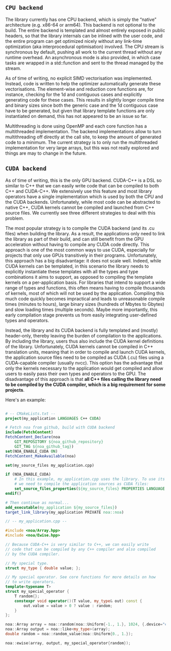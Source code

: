 ## `CPU backend`

The library currently has one CPU backend, which is simply the “native” architecture
(e.g. x86-64 or arm64). This backend is not optional to the build.
The entire backend is templated and almost entirely exposed in public
headers, so that the library internals can be inlined with the user code, and the entire
program can get optimized nicely without any link-time optimization (aka interprocedural
optimisation) involved. The CPU stream is synchronous by default, pushing all work to
the current thread without any runtime overhead. An asynchronous mode is also provided,
in which case tasks are wrapped in a std::function and sent to the thread managed
by the stream.

As of time of writing, no explicit SIMD vectorisation was implemented. Instead, code is
written to help the optimizer automatically generate these vectorisations. The element-wise
and reduction core functions are, for instance, checking for the 1d and contiguous cases and
explicitly generating code for these cases. This results in slightly longer compile time and
binary sizes since both the generic case and the 1d contiguous case have to be generated,
but given that library template functions are only instantiated on demand, this has not
appeared to be an issue so far.

Multithreading is done using OpenMP and each core function has a multithreaded implementation.
The backend implementations allow to turn multithreading off directly at the call site,
to keep the amount of generated code to a minimum. The current strategy is to only run the
multithreaded implementation for very large arrays, but this was not really explored and things
are may to change in the future.


## `CUDA backend`

As of time of writing, this is the only GPU backend.
CUDA-C++ is a DSL so similar to C++ that we can easily write code that can
be compiled to both C++ and CUDA-C++. We extensively use this feature and most library
operators have a single implementation which is used by both the CPU and the CUDA
backends. Unfortunately, while most code can be abstracted to native C++, CUDA kernels
cannot be compiled and launched from C++ source files. We currently see three different
strategies to deal with this problem.

The most popular strategy is to compile the CUDA backend (and its .cu files) when building
the library. As a result, the applications only need to link the library as part of their build,
and can still benefit from the GPU acceleration without having to compile any CUDA code
directly. This approach is one of the most common ways to use CUDA, especially for projects
that only use GPUs transitively in their programs. Unfortunately, this approach has a big
disadvantage: it does not scale well. Indeed, while CUDA kernels can be templated, in
this scenario the library needs to explicitly instantiate these templates with all the types
and type combinations it aims to support, as opposed to compiling the template kernels
on a per-application basis. For libraries that intend to support a wide range of types and
functions, this often means having to compile thousands of kernels, most of which will not
be used by the application. Compiling this much code quickly becomes impractical and leads
to unreasonable compile times (minutes to hours), large binary sizes (hundreds of Mbytes
to Gbytes) and slow loading times (multiple seconds). Maybe more importantly, this
early compilation stage prevents us from easily integrating user-defined types and operators.

Instead, the library and its CUDA backend is fully templated and (mostly) header-only, thereby
leaving the burden of compilation to the applications. By including the library, users 
thus also include the CUDA kernel definitions of the library. Unfortunately,
CUDA kernels cannot be compiled in C++ translation units, meaning that in order
to compile and launch CUDA kernels, the application source files need to be compiled as
CUDA (.cu) files using a CUDA-capable compiler (usually nvcc). This option has
the advantage that only the kernels necessary to the application would get compiled and
allow users to easily pass their own types and operators to the GPU.
The disadvantage of this approach is that __all C++ files calling the library need to be
compiled by the CUDA compiler, which is a big requirement for some projects__.

Here's an example:
```cmake

# -- CMakeLists.txt --
project(my_application LANGUAGES C++ CUDA)

# Fetch noa from github, build with CUDA backend
include(FetchContent)
FetchContent_Declare(noa
    GIT_REPOSITORY ${noa_github_repository}
    GIT_TAG ${noa_github_tag})
set(NOA_ENABLE_CUDA ON)
FetchContent_MakeAvailable(noa)

set(my_source_files my_application.cpp)

if (NOA_ENABLE_CUDA)
    # In this example, my_application.cpp uses the library. To use its CUDA backend,
    # we need to compile the application sources as CUDA files:
    set_source_files_properties(${my_source_files} PROPERTIES LANGUAGE CUDA)
endif()

# Then continue as normal...
add_executable(my_application ${my_source_files})
target_link_library(my_application PRIVATE noa::noa)
```

```c++
// -- my_application.cpp --

#include <noa/Array.hpp>
#include <noa/Ewise.hpp>

// Because CUDA-C++ is very similar to C++, we can easily write
// code that can be compiled by any C++ compiler and also compiled
// by the CUDA compiler.

// My special type.
struct my_type { double value; };

// My special operator. See core functions for more details on how
// to write operators.
template<typename T>
struct my_special_operator {
    T random{};
    constexpr void operator()(T value, my_type& out) const {
        out.value = value > 0 ? value : random;
    }
};

noa::Array array = noa::random(noa::Uniform{-1., 1.}, 1024, {.device="cuda"});
noa::Array output = noa::like<my_type>(array);
double random = noa::random_value(noa::Uniform{0., 1.});

noa::ewise(array, output, my_special_operator{random});
```
